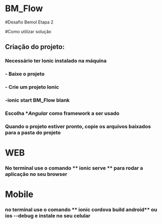 # BM_Flow
#Desafio Bemol Etapa 2

#Como utilizar solução
## Criação do projeto:
### Necessário ter Ionic instalado na máquina
### - Baixe o projeto
### - Crie um projeto Ionic
### -**ionic start BM_Flow blank**
### Escolha **Angular* como framework a ser usado
### Quando o projeto estiver pronto, copie os arquivos baixados para a pasta do projeto
# WEB
### No terminal use o comando ** ionic serve ** para rodar a aplicação no seu browser
# Mobile
### no terminal use o comando ** ionic cordova build android** ou **ios --debug** e instale no seu celular
